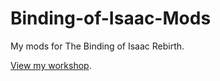 # Binding-of-Isaac-Mods
My mods for The Binding of Isaac Rebirth.

[View my workshop](https://steamcommunity.com/id/darkly77/myworkshopfiles/?appid=250900).
